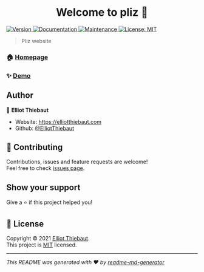 <h1 align="center">Welcome to pliz 👋</h1>
<p>
  <a href="https://www.npmjs.com/package/pliz" target="_blank">
    <img alt="Version" src="https://img.shields.io/npm/v/pliz.svg">
  </a>
  <a href="https://github.com/ElliotThiebaut/pliz#readme" target="_blank">
    <img alt="Documentation" src="https://img.shields.io/badge/documentation-yes-brightgreen.svg" />
  </a>
  <a href="https://github.com/ElliotThiebaut/pliz/graphs/commit-activity" target="_blank">
    <img alt="Maintenance" src="https://img.shields.io/badge/Maintained%3F-yes-green.svg" />
  </a>
  <a href="https://github.com/ElliotThiebaut/pliz/blob/master/LICENSE" target="_blank">
    <img alt="License: MIT" src="https://img.shields.io/github/license/ElliotThiebaut/pliz" />
  </a>
</p>

> Pliz website

### 🏠 [Homepage](https://github.com/ElliotThiebaut/pliz#readme)

### ✨ [Demo](pliz.xyz)

## Author

👤 **Elliot Thiebaut**

* Website: https://elliotthiebaut.com
* Github: [@ElliotThiebaut](https://github.com/ElliotThiebaut)

## 🤝 Contributing

Contributions, issues and feature requests are welcome!<br />Feel free to check [issues page](https://github.com/ElliotThiebaut/pliz/issues). 

## Show your support

Give a ⭐️ if this project helped you!

## 📝 License

Copyright © 2021 [Elliot Thiebaut](https://github.com/ElliotThiebaut).<br />
This project is [MIT](https://github.com/ElliotThiebaut/pliz/blob/master/LICENSE) licensed.

***
_This README was generated with ❤️ by [readme-md-generator](https://github.com/kefranabg/readme-md-generator)_